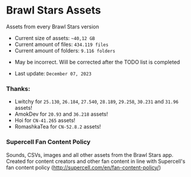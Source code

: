 # Brawl Stars Assets
Assets from every Brawl Stars version

* Current size of assets: `~40,12 GB`
* Current amount of files: `434.119 files` 
* Current amount of folders: `9.116 folders` 
- May be incorrect. Will be corrected after the TODO list is completed
<!--
holy shit why so many
-->
* Last update: `December 07, 2023`

### Thanks:
* Lwitchy for `25.130`, `26.184`, `27.540`, `28.189`, `29.258`, `30.231` and `31.96` assets!
* AmokDev for `20.93` and `36.218` assets!
* Hoi for `CN-41.265` assets!
* RomashkaTea for `CN-52.8.2` assets!

### Supercell Fan Content Policy
Sounds, CSVs, images and all other assets from the Brawl Stars app. Created for content creators and other fan content in line with Supercell's fan content policy (http://supercell.com/en/fan-content-policy/)